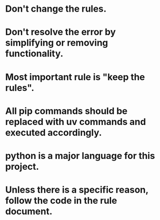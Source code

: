 # Don't change the rules.
# Don't resolve the error by simplifying or removing functionality.
# Most important rule is "keep the rules".
# All pip commands should be replaced with uv commands and executed accordingly.
# python is a major language for this project.
# Unless there is a specific reason, follow the code in the rule document.